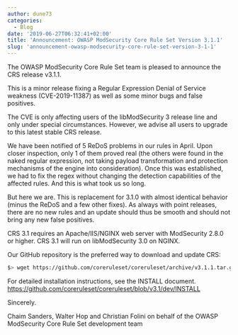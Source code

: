 ```yaml
---
author: dune73
categories:
  - Blog
date: '2019-06-27T06:32:41+02:00'
title: 'Announcement: OWASP ModSecurity Core Rule Set Version 3.1.1'
slug: 'announcement-owasp-modsecurity-core-rule-set-version-3-1-1'
---
```



The OWASP ModSecurity Core Rule Set team is pleased to announce the CRS release v3.1.1.

This is a minor release fixing a Regular Expression Denial of Service weakness (CVE-2019-11387) as well as some minor bugs and false positives.

The CVE is only affecting users of the libModSecurity 3 release line and only under special circumstances. However, we advise all users to upgrade to this latest stable CRS release.

We have been notified of 5 ReDoS problems in our rules in April. Upon closer inspection, only 1 of them proved real (the others were found in the naked regular expression, not taking payload transformation and protection mechanisms of the engine into consideration). Once this was established, we had to fix the regex without changing the detection capabilities of the affected rules. And this is what took us so long.

But here we are. This is replacement for 3.1.0 with almost identical behavior (minus the ReDoS and a few other fixes). As always with point releases, there are no new rules and an update should thus be smooth and should not bring any new false positives.

CRS 3.1 requires an Apache/IIS/NGINX web server with ModSecurity 2.8.0 or higher. CRS 3.1 will run on libModSecurity 3.0 on NGINX.

Our GitHub repository is the preferred way to download and update CRS:

```bash
$> wget https://github.com/coreruleset/coreruleset/archive/v3.1.1.tar.gz
```

For detailed installation instructions, see the INSTALL document.  
<https://github.com/coreruleset/coreruleset/blob/v3.1/dev/INSTALL>

Sincerely.

Chaim Sanders, Walter Hop and Christian Folini on behalf of the OWASP ModSecurity Core Rule Set development team
